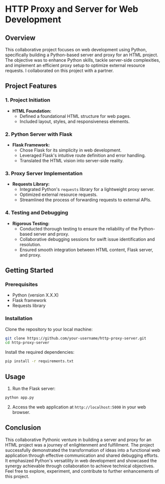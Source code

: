 # HTTP Proxy and Server for Web Development

## Overview

This collaborative project focuses on web development using Python, specifically building a Python-based server and proxy for an HTML project. The objective was to enhance Python skills, tackle server-side complexities, and implement an efficient proxy setup to optimize external resource requests. I collaborated on this project with a partner.

## Project Features

### 1. Project Initiation

- **HTML Foundation:**
  - Defined a foundational HTML structure for web pages.
  - Included layout, styles, and responsiveness elements.

### 2. Python Server with Flask

- **Flask Framework:**
  - Chose Flask for its simplicity in web development.
  - Leveraged Flask's intuitive route definition and error handling.
  - Translated the HTML vision into server-side reality.

### 3. Proxy Server Implementation

- **Requests Library:**
  - Integrated Python's `requests` library for a lightweight proxy server.
  - Optimized external resource requests.
  - Streamlined the process of forwarding requests to external APIs.

### 4. Testing and Debugging

- **Rigorous Testing:**
  - Conducted thorough testing to ensure the reliability of the Python-based server and proxy.
  - Collaborative debugging sessions for swift issue identification and resolution.
  - Ensured smooth integration between HTML content, Flask server, and proxy.

## Getting Started

### Prerequisites

- Python (version X.X.X)
- Flask framework
- Requests library

### Installation

Clone the repository to your local machine:

```bash
git clone https://github.com/your-username/http-proxy-server.git
cd http-proxy-server
```

Install the required dependencies:

```bash
pip install -r requirements.txt
```

## Usage

1. Run the Flask server:

```bash
python app.py
```

2. Access the web application at `http://localhost:5000` in your web browser.

## Conclusion

This collaborative Pythonic venture in building a server and proxy for an HTML project was a journey of enlightenment and fulfillment. The project successfully demonstrated the transformation of ideas into a functional web application through effective communication and shared debugging efforts. It emphasized Python's versatility in web development and showcased the synergy achievable through collaboration to achieve technical objectives. Feel free to explore, experiment, and contribute to further enhancements of this project.
